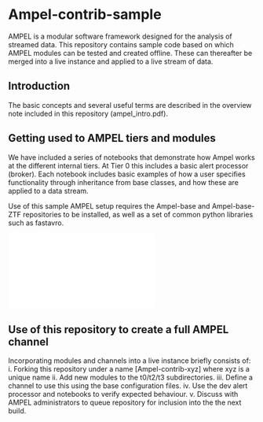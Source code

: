 # Ampel-contrib-sample

AMPEL is a modular software framework designed for the analysis of streamed data. This repository contains sample code based on which AMPEL modules can be tested and created offline. These can thereafter be merged into a live instance and applied to a live stream of data.

## Introduction

The basic concepts and several useful terms are described in the overview note included in this repository (ampel_intro.pdf).

## Getting used to AMPEL tiers and modules

We have included a series of notebooks that demonstrate how Ampel works at the different internal tiers. At Tier 0 this includes a basic alert processor (broker). Each notebook includes basic examples of how a user specifies functionality through inheritance from base classes, and how these are applied to a data stream. 

Use of this sample AMPEL setup requires the Ampel-base and Ampel-base-ZTF repositories to be installed, as well as a set of common python libraries such as fastavro.

![TransientLife](figures/transientLife.pdf)

## Use of this repository to create a full AMPEL channel

Incorporating modules and channels into a live instance briefly consists of: i. Forking this repository under a name [Ampel-contrib-xyz] where xyz is a unique name ii. Add new modules to the t0/t2/t3 subdirectories. iii. Define a channel to use this using the base configuration files. iv. Use the dev alert processor and notebooks to verify expected behaviour. v. Discuss with AMPEL administrators to queue repository for inclusion into the the next build.

